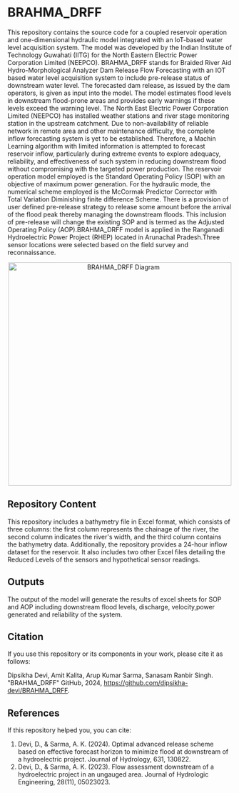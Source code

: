 # BRAHMA_DRFF
This repository contains the source code for a coupled reservoir operation and one-dimensional hydraulic model integrated with an IoT-based water level acquisition system. The model was developed by the Indian Institute of Technology Guwahati (IITG) for the North Eastern Electric Power Corporation Limited (NEEPCO). BRAHMA_DRFF stands for Braided River Aid Hydro-Morphological Analyzer Dam Release Flow Forecasting with an IOT based water level acquisition system to include pre-release status of downstream water level. The forecasted dam release, as issued by the dam operators, is given as input into the model. The model estimates flood levels in downstream flood-prone areas and provides early warnings if these levels exceed the warning level. The North East Electric Power Corporation Limited (NEEPCO) has installed weather stations and river stage monitoring station in the upstream catchment. Due to non-availability of reliable network in remote area and other maintenance difficulty, the complete inflow forecasting system is yet to be established. Therefore, a Machin Learning algorithm with limited information is attempted to forecast reservoir inflow, particularly during extreme events to explore adequacy, reliability, and effectiveness of such system in reducing downstream flood without compromising with the targeted power production.
The reservoir operation model employed is the Standard Operating Policy (SOP) with an objective of maximum power generation. For the hydraulic mode, the numerical scheme employed is the McCormak Predictor Corrector with Total Variation Diminishing finite difference Scheme. There is a provision of user defined pre-release strategy to release some amount before the arrival of the flood peak thereby managing the downstream floods. This inclusion of pre-release will change the existing SOP and is termed as the Adjusted Operating Policy (AOP).BRAHMA_DRFF model is applied in the Ranganadi Hydroelectric Power Project (RHEP) located in Arunachal Pradesh.Three sensor locations were selected based on the field survey and reconnaissance. 

<div align="center">
  <img src="https://github.com/user-attachments/assets/59708e57-9dc6-4379-9e22-1558f9305d22" alt="BRAHMA_DRFF Diagram" width="500">
</div>

## Repository Content
This repository includes a bathymetry file in Excel format, which consists of three columns: the first column represents the chainage of the river, the second column indicates the river's width, and the third column contains the bathymetry data. Additionally, the repository provides a 24-hour inflow dataset for the reservoir. It also includes two other Excel files detailing the Reduced Levels of the sensors and hypothetical sensor readings.

## Outputs
The output of the model will generate the results of excel sheets for SOP and AOP including downstream flood levels, discharge, velocity,power generated and reliability of the system.

## Citation

If you use this repository or its components in your work, please cite it as follows:

Dipsikha Devi, Amit Kalita, Arup Kumar Sarma, Sanasam Ranbir Singh. "BRAHMA_DRFF" GitHub, 2024, https://github.com/dipsikha-devi/BRAHMA_DRFF.

## References
If this repository helped you, you can cite:
1. Devi, D., & Sarma, A. K. (2024). Optimal advanced release scheme based on effective forecast horizon to minimize flood at downstream of a hydroelectric project. Journal of Hydrology, 631, 130822.
2. Devi, D., & Sarma, A. K. (2023). Flow assessment downstream of a hydroelectric project in an ungauged area. Journal of Hydrologic Engineering, 28(11), 05023023.


